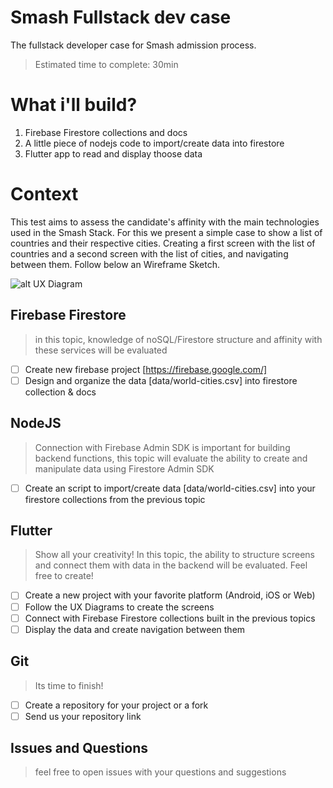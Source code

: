 # Smash Fullstack dev case
The fullstack developer case for Smash admission process. 

> Estimated time to complete: 30min

# What i'll build?

 1. Firebase Firestore collections and docs
 2. A little piece of nodejs code to import/create data into firestore
 3. Flutter app to read and display thoose data

# Context

This test aims to assess the candidate's affinity with the main technologies used in the Smash Stack. For this we present a simple case to show a list of countries and their respective cities. Creating a first screen with the list of countries and a second screen with the list of cities, and navigating between them. Follow below an Wireframe Sketch.

![alt UX Diagram](https://github.com/smash-gift/fullstack-dev-test/raw/main/UX_Diagram.jpg?raw=true)

## Firebase Firestore

> in this topic, knowledge of noSQL/Firestore structure and affinity with these services will be evaluated

 - [ ] Create new firebase project [https://firebase.google.com/]
 - [ ] Design and organize the data [data/world-cities.csv] into firestore collection & docs

## NodeJS

> Connection with Firebase Admin SDK is important for building backend functions, this topic will evaluate the ability to create and manipulate data using Firestore Admin SDK

 - [ ] Create an script to import/create data [data/world-cities.csv] into your firestore collections from the previous topic
 
## Flutter

> Show all your creativity! In this topic, the ability to structure screens and connect them with data in the backend will be evaluated. Feel free to create!

 - [ ] Create a new project with your favorite platform (Android, iOS or Web)
 - [ ] Follow the UX Diagrams to create the screens
 - [ ] Connect with Firebase Firestore collections built in the previous topics
 - [ ] Display the data and create navigation between them
  
## Git

> Its time to finish!

 - [ ] Create a repository for your project or a fork
 - [ ] Send us your repository link

## Issues and Questions

> feel free to open issues with your questions and suggestions
